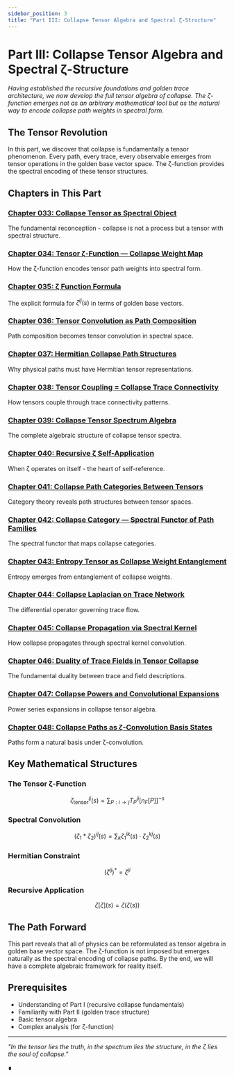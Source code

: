 ```yaml
---
sidebar_position: 3
title: "Part III: Collapse Tensor Algebra and Spectral ζ-Structure"
---
```


# Part III: Collapse Tensor Algebra and Spectral ζ-Structure

*Having established the recursive foundations and golden trace architecture, we now develop the full tensor algebra of collapse. The ζ-function emerges not as an arbitrary mathematical tool but as the natural way to encode collapse path weights in spectral form.*

## The Tensor Revolution

In this part, we discover that collapse is fundamentally a tensor phenomenon. Every path, every trace, every observable emerges from tensor operations in the golden base vector space. The ζ-function provides the spectral encoding of these tensor structures.

## Chapters in This Part

### [Chapter 033: Collapse Tensor as Spectral Object](chapter-033-collapse-tensor-spectral-object)
The fundamental reconception - collapse is not a process but a tensor with spectral structure.

### [Chapter 034: Tensor ζ-Function — Collapse Weight Map](chapter-034-tensor-zeta-function-weight-map)
How the ζ-function encodes tensor path weights into spectral form.

### [Chapter 035: ζ Function Formula](chapter-035-zeta-ij-formula)
The explicit formula for $\zeta^{ij}(s)$ in terms of golden base vectors.

### [Chapter 036: Tensor Convolution as Path Composition](chapter-036-tensor-convolution-path-composition)
Path composition becomes tensor convolution in spectral space.

### [Chapter 037: Hermitian Collapse Path Structures](chapter-037-hermitian-collapse-structures)
Why physical paths must have Hermitian tensor representations.

### [Chapter 038: Tensor Coupling = Collapse Trace Connectivity](chapter-038-tensor-coupling-trace-connectivity)
How tensors couple through trace connectivity patterns.

### [Chapter 039: Collapse Tensor Spectrum Algebra](chapter-039-collapse-tensor-spectrum-algebra)
The complete algebraic structure of collapse tensor spectra.

### [Chapter 040: Recursive ζ Self-Application](chapter-040-recursive-zeta-self-application)
When ζ operates on itself - the heart of self-reference.

### [Chapter 041: Collapse Path Categories Between Tensors](chapter-041-collapse-path-categories)
Category theory reveals path structures between tensor spaces.

### [Chapter 042: Collapse Category — Spectral Functor of Path Families](chapter-042-collapse-category-spectral-functor)
The spectral functor that maps collapse categories.

### [Chapter 043: Entropy Tensor as Collapse Weight Entanglement](chapter-043-entropy-tensor-weight-entanglement)
Entropy emerges from entanglement of collapse weights.

### [Chapter 044: Collapse Laplacian on Trace Network](chapter-044-collapse-laplacian-trace-network)
The differential operator governing trace flow.

### [Chapter 045: Collapse Propagation via Spectral Kernel](chapter-045-collapse-propagation-spectral-kernel)
How collapse propagates through spectral kernel convolution.

### [Chapter 046: Duality of Trace Fields in Tensor Collapse](chapter-046-duality-trace-fields)
The fundamental duality between trace and field descriptions.

### [Chapter 047: Collapse Powers and Convolutional Expansions](chapter-047-collapse-powers-convolutional)
Power series expansions in collapse tensor algebra.

### [Chapter 048: Collapse Paths as ζ-Convolution Basis States](chapter-048-collapse-paths-zeta-basis)
Paths form a natural basis under ζ-convolution.

## Key Mathematical Structures

### The Tensor ζ-Function
$$
\zeta^{ij}_{\text{tensor}}(s) = \sum_{P: i \to j} T^{ij}_P \left[n_F[P]\right]^{-s}
$$
### Spectral Convolution
$$
(\zeta_1 * \zeta_2)^{ij}(s) = \sum_k \zeta_1^{ik}(s) \cdot \zeta_2^{kj}(s)
$$
### Hermitian Constraint
$$
(\zeta^{ij})^* = \zeta^{ji}
$$
### Recursive Application
$$
\zeta[\zeta](s) = \zeta(\zeta(s))
$$
## The Path Forward

This part reveals that all of physics can be reformulated as tensor algebra in golden base vector space. The ζ-function is not imposed but emerges naturally as the spectral encoding of collapse paths. By the end, we will have a complete algebraic framework for reality itself.

## Prerequisites

- Understanding of Part I (recursive collapse fundamentals)
- Familiarity with Part II (golden trace structure)
- Basic tensor algebra
- Complex analysis (for ζ-function)

---

*"In the tensor lies the truth, in the spectrum lies the structure, in the ζ lies the soul of collapse."*

∎